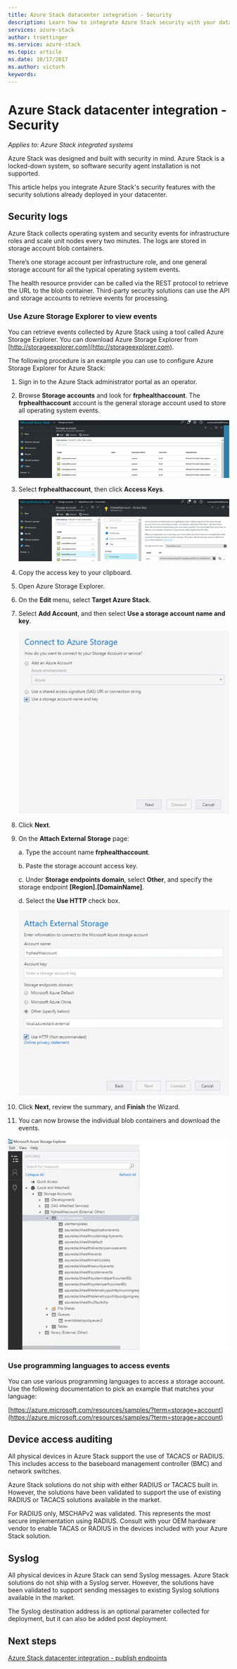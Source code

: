 ```yaml
---
title: Azure Stack datacenter integration - Security
description: Learn how to integrate Azure Stack security with your datacenter security
services: azure-stack
author: troettinger
ms.service: azure-stack
ms.topic: article
ms.date: 10/17/2017
ms.author: victorh
keywords:
---
```


# Azure Stack datacenter integration - Security

*Applies to: Azure Stack integrated systems*

Azure Stack was designed and built with security in mind. Azure Stack is a locked-down system, so software security agent installation is not supported.

This article helps you integrate Azure Stack's security features with the security solutions already deployed in your datacenter.

## Security logs

Azure Stack collects operating system and security events for infrastructure roles and scale unit nodes every two minutes. The logs are stored in storage account blob containers.

There’s one storage account per infrastructure role, and one general storage account for all the typical operating system events.

The health resource provider can be called via the REST protocol to retrieve the URL to the blob container. Third-party security solutions can use the API and storage accounts to retrieve events for processing.

### Use Azure Storage Explorer to view events

You can retrieve events collected by Azure Stack using a tool called Azure Storage Explorer. You can download Azure Storage Explorer from [http://storageexplorer.com](http://storageexplorer.com).

The following procedure is an example you can use to configure Azure Storage Explorer for Azure Stack:

1. Sign in to the Azure Stack administrator portal as an operator.
2. Browse **Storage accounts** and look for **frphealthaccount**. The **frphealthaccount** account is the general storage account used to store all operating system events.

   ![Storage accounts](media/azure-stack-integrate-security/storage-accounts.png)

3. Select **frphealthaccount**, then click **Access Keys**.

   ![Access keys](media/azure-stack-integrate-security/access-keys.png)

4. Copy the access key to your clipboard.
5. Open Azure Storage Explorer.
6. On the **Edit** menu, select **Target Azure Stack**.
7. Select **Add Account**, and then select **Use a storage account name and key**.

   ![Connect storage](media/azure-stack-integrate-security/connect-storage.png)

8. Click **Next**.
9. On the **Attach External Storage** page:

   a. Type the account name **frphealthaccount**.

   b. Paste the storage account access key.

   c. Under **Storage endpoints domain**, select **Other**, and specify the storage endpoint **[Region].[DomainName]**.

   d. Select the **Use HTTP** check box.

   ![Attach external storage](media/azure-stack-integrate-security/attach-storage.png)

10. Click **Next**, review the summary, and **Finish** the Wizard.
11. You can now browse the individual blob containers and download the events.

   ![Browse blobs](media/azure-stack-integrate-security/browse-blob.png)

### Use programming languages to access events

You can use various programming languages to access a storage account. Use the following documentation to pick an example that matches your language:

[https://azure.microsoft.com/resources/samples/?term=storage+account](https://azure.microsoft.com/resources/samples/?term=storage+account)

## Device access auditing

All physical devices in Azure Stack support the use of TACACS or RADIUS. This includes access to the baseboard management controller (BMC) and network switches.

Azure Stack solutions do not ship with either RADIUS or TACACS built in. However, the solutions have been validated to support the use of existing RADIUS or TACACS solutions available in the market.

For RADIUS only, MSCHAPv2 was validated. This represents the most secure implementation using RADIUS.
Consult with your OEM hardware vendor to enable TACAS or RADIUS in the devices included with your Azure Stack solution.

## Syslog

All physical devices in Azure Stack can send Syslog messages. Azure Stack solutions do not ship with a Syslog server. However, the solutions have been validated to support sending messages to existing Syslog solutions available in the market.

The Syslog destination address is an optional parameter collected for deployment, but it can also be added post deployment.

## Next steps

[Azure Stack datacenter integration - publish endpoints](azure-stack-integrate-endpoints.md)
